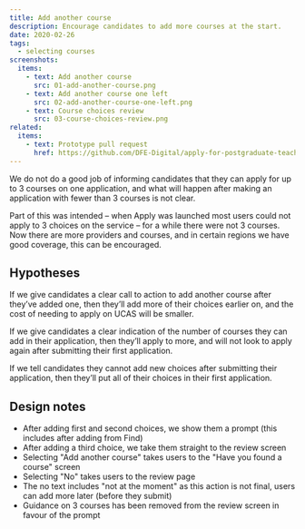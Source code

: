 ```yaml
---
title: Add another course
description: Encourage candidates to add more courses at the start.
date: 2020-02-26
tags:
  - selecting courses
screenshots:
  items:
    - text: Add another course
      src: 01-add-another-course.png
    - text: Add another course one left
      src: 02-add-another-course-one-left.png
    - text: Course choices review
      src: 03-course-choices-review.png
related:
  items:
    - text: Prototype pull request
      href: https://github.com/DFE-Digital/apply-for-postgraduate-teacher-training-prototype/pull/351
---
```


We do not do a good job of informing candidates that they can apply for up to 3 courses on one application, and what will happen after making an application with fewer than 3 courses is not clear.

Part of this was intended – when Apply was launched most users could not apply to 3 choices on the service – for a while there were not 3 courses. Now there are more providers and courses, and in certain regions we have good coverage, this can be encouraged.

## Hypotheses

If we give candidates a clear call to action to add another course after they’ve added one, then they’ll add more of their choices earlier on, and the cost of needing to apply on UCAS will be smaller.

If we give candidates a clear indication of the number of courses they can add in their application, then they’ll apply to more, and will not look to apply again after submitting their first application.

If we tell candidates they cannot add new choices after submitting their application, then they’ll put all of their choices in their first application.

## Design notes

- After adding first and second choices, we show them a prompt (this includes after adding from Find)
- After adding a third choice, we take them straight to the review screen
- Selecting "Add another course" takes users to the "Have you found a course" screen
- Selecting "No" takes users to the review page
- The no text includes "not at the moment" as this action is not final, users can add more later (before they submit)
- Guidance on 3 courses has been removed from the review screen in favour of the prompt
